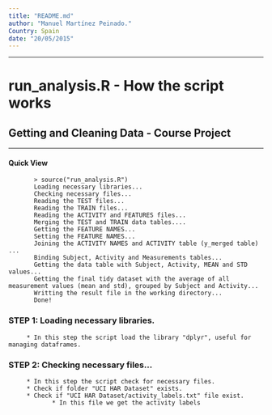 ```yaml
---
title: "README.md"
author: "Manuel Martínez Peinado."
Country: Spain
date: "20/05/2015"
---
```

**************

# run_analysis.R - How the script works
## Getting and Cleaning Data - Course Project
**************

####  Quick View
           
           > source("run_analysis.R")         
           Loading necessary libraries...           
           Checking necessary files...
           Reading the TEST files...
           Reading the TRAIN files...
           Reading the ACTIVITY and FEATURES files...
           Merging the TEST and TRAIN data tables....
           Getting the FEATURE NAMES...
           Setting the FEATURE NAMES...
           Joining the ACTIVITY NAMES and ACTIVITY table (y_merged table) ...
           Binding Subject, Activity and Measurements tables...
           Getting the data table with Subject, Activity, MEAN and STD values...
           Getting the final tidy dataset with the average of all measurement values (mean and std), grouped by Subject and Activity...
           Writting the result file in the working directory...
           Done!
           
### STEP 1: Loading necessary libraries.

         * In this step the script load the library "dplyr", useful for managing dataframes. 

###  STEP 2: Checking necessary files... 

         * In this step the script check for necessary files.
         * Check if folder "UCI HAR Dataset" exists.
         * Check if "UCI HAR Dataset/activity_labels.txt" file exist. 
                * In this file we get the activity labels 
         
         
         
         
         
         

